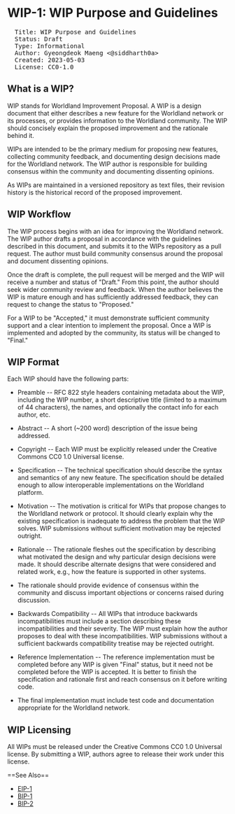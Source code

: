 # WIP-1: WIP Purpose and Guidelines

<pre>
  Title: WIP Purpose and Guidelines
  Status: Draft
  Type: Informational
  Author: Gyeongdeok Maeng <@siddharth0a>  
  Created: 2023-05-03
  License: CC0-1.0
</pre>

## What is a WIP?

WIP stands for Worldland Improvement Proposal. A WIP is a design document that either describes a new feature for the Worldland network or its processes, or provides information to the Worldland community. The WIP should concisely explain the proposed improvement and the rationale behind it.

WIPs are intended to be the primary medium for proposing new features, collecting community feedback, and documenting design decisions made for the Worldland network. The WIP author is responsible for building consensus within the community and documenting dissenting opinions.

As WIPs are maintained in a versioned repository as text files, their revision history is the historical record of the proposed improvement.

## WIP Workflow

The WIP process begins with an idea for improving the Worldland network. The WIP author drafts a proposal in accordance with the guidelines described in this document, and submits it to the WIPs repository as a pull request. The author must build community consensus around the proposal and document dissenting opinions.

Once the draft is complete, the pull request will be merged and the WIP will receive a number and status of "Draft." From this point, the author should seek wider community review and feedback. When the author believes the WIP is mature enough and has sufficiently addressed feedback, they can request to change the status to "Proposed."

For a WIP to be "Accepted," it must demonstrate sufficient community support and a clear intention to implement the proposal. Once a WIP is implemented and adopted by the community, its status will be changed to "Final."

## WIP Format

Each WIP should have the following parts:

* Preamble -- RFC 822 style headers containing metadata about the WIP, including the WIP number, a short descriptive title (limited to a maximum of 44 characters), the names, and optionally the contact info for each author, etc.

* Abstract -- A short (~200 word) description of the issue being addressed.

* Copyright -- Each WIP must be explicitly released under the Creative Commons CC0 1.0 Universal license.

* Specification -- The technical specification should describe the syntax and semantics of any new feature. The specification should be detailed enough to allow interoperable implementations on the Worldland platform.

* Motivation -- The motivation is critical for WIPs that propose changes to the Worldland network or protocol. It should clearly explain why the existing specification is inadequate to address the problem that the WIP solves. WIP submissions without sufficient motivation may be rejected outright.

* Rationale -- The rationale fleshes out the specification by describing what motivated the design and why particular design decisions were made. It should describe alternate designs that were considered and related work, e.g., how the feature is supported in other systems.

* The rationale should provide evidence of consensus within the community and discuss important objections or concerns raised during discussion.

* Backwards Compatibility -- All WIPs that introduce backwards incompatibilities must include a section describing these incompatibilities and their severity. The WIP must explain how the author proposes to deal with these incompatibilities. WIP submissions without a sufficient backwards compatibility treatise may be rejected outright.

* Reference Implementation -- The reference implementation must be completed before any WIP is given "Final" status, but it need not be completed before the WIP is accepted. It is better to finish the specification and rationale first and reach consensus on it before writing code.

* The final implementation must include test code and documentation appropriate for the Worldland network.

## WIP Licensing

All WIPs must be released under the Creative Commons CC0 1.0 Universal license. By submitting a WIP, authors agree to release their work under this license.

==See Also==

* [EIP-1](https://eips.ethereum.org/EIPS/eip-1)
* [BIP-1](https://github.com/bitcoin/bips/blob/master/bip-0001.mediawiki)
* [BIP-2](https://github.com/bitcoin/bips/blob/master/bip-0002.mediawiki)